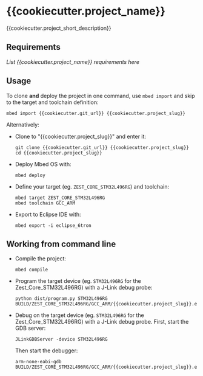 # {{cookiecutter.project_name}}

{{cookiecutter.project_short_description}}

## Requirements

*List {{cookiecutter.project_name}} requirements here*

## Usage

To clone **and** deploy the project in one command, use `mbed import` and skip to
the target and toolchain definition:

    mbed import {{cookiecutter.git_url}} {{cookiecutter.project_slug}}

Alternatively:

* Clone to "{{cookiecutter.project_slug}}" and enter it:

  ```shell
  git clone {{cookiecutter.git_url}} {{cookiecutter.project_slug}}
  cd {{cookiecutter.project_slug}}
  ```

* Deploy Mbed OS with:

  ```shell
  mbed deploy
  ```

* Define your target (eg. `ZEST_CORE_STM32L496RG`) and toolchain:

  ```shell
  mbed target ZEST_CORE_STM32L496RG
  mbed toolchain GCC_ARM
  ```

* Export to Eclipse IDE with:

  ```shell
  mbed export -i eclipse_6tron
  ```

## Working from command line

* Compile the project:

  ```shell
  mbed compile
  ```

* Program the target device (eg. `STM32L496RG` for the Zest_Core_STM32L496RG) with a
  J-Link debug probe:

  ```shell
  python dist/program.py STM32L496RG BUILD/ZEST_CORE_STM32L496RG/GCC_ARM/{{cookiecutter.project_slug}}.elf
  ```

* Debug on the target device (eg. `STM32L496RG` for the Zest_Core_STM32L496RG) with a
J-Link debug probe. First, start the GDB server:

  ```shell
  JLinkGDBServer -device STM32L496RG
  ```

  Then start the debugger:

  ```shell
  arm-none-eabi-gdb BUILD/ZEST_CORE_STM32L496RG/GCC_ARM/{{cookiecutter.project_slug}}.elf  
  ```
